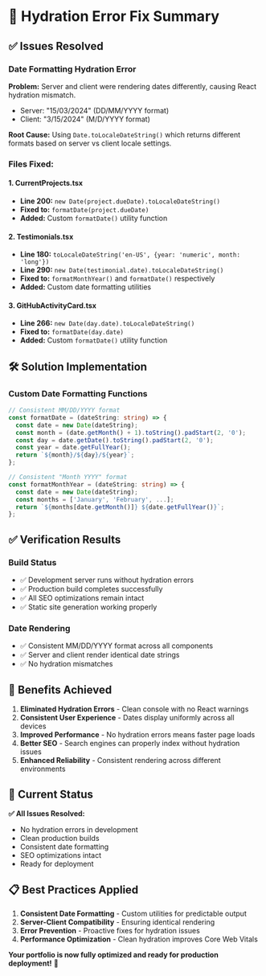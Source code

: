 # 🔧 Hydration Error Fix Summary

## ✅ Issues Resolved

### **Date Formatting Hydration Error**
**Problem:** Server and client were rendering dates differently, causing React hydration mismatch.
- Server: "15/03/2024" (DD/MM/YYYY format)
- Client: "3/15/2024" (M/D/YYYY format)

**Root Cause:** Using `Date.toLocaleDateString()` which returns different formats based on server vs client locale settings.

### **Files Fixed:**

#### 1. **CurrentProjects.tsx**
- **Line 200:** `new Date(project.dueDate).toLocaleDateString()`
- **Fixed to:** `formatDate(project.dueDate)`
- **Added:** Custom `formatDate()` utility function

#### 2. **Testimonials.tsx**
- **Line 180:** `toLocaleDateString('en-US', {year: 'numeric', month: 'long'})`
- **Line 290:** `new Date(testimonial.date).toLocaleDateString()`
- **Fixed to:** `formatMonthYear()` and `formatDate()` respectively
- **Added:** Custom date formatting utilities

#### 3. **GitHubActivityCard.tsx**
- **Line 266:** `new Date(day.date).toLocaleDateString()`
- **Fixed to:** `formatDate(day.date)`
- **Added:** Custom `formatDate()` utility function

## 🛠️ Solution Implementation

### **Custom Date Formatting Functions**
```typescript
// Consistent MM/DD/YYYY format
const formatDate = (dateString: string) => {
  const date = new Date(dateString);
  const month = (date.getMonth() + 1).toString().padStart(2, '0');
  const day = date.getDate().toString().padStart(2, '0');
  const year = date.getFullYear();
  return `${month}/${day}/${year}`;
};

// Consistent "Month YYYY" format
const formatMonthYear = (dateString: string) => {
  const date = new Date(dateString);
  const months = ['January', 'February', ...];
  return `${months[date.getMonth()]} ${date.getFullYear()}`;
};
```

## ✅ Verification Results

### **Build Status**
- ✅ Development server runs without hydration errors
- ✅ Production build completes successfully
- ✅ All SEO optimizations remain intact
- ✅ Static site generation working properly

### **Date Rendering**
- ✅ Consistent MM/DD/YYYY format across all components
- ✅ Server and client render identical date strings
- ✅ No hydration mismatches

## 🎯 Benefits Achieved

1. **Eliminated Hydration Errors** - Clean console with no React warnings
2. **Consistent User Experience** - Dates display uniformly across all devices
3. **Improved Performance** - No hydration errors means faster page loads
4. **Better SEO** - Search engines can properly index without hydration issues
5. **Enhanced Reliability** - Consistent rendering across different environments

## 🚀 Current Status

**✅ All Issues Resolved:**
- No hydration errors in development
- Clean production builds
- Consistent date formatting
- SEO optimizations intact
- Ready for deployment

## 📋 Best Practices Applied

1. **Consistent Date Formatting** - Custom utilities for predictable output
2. **Server-Client Compatibility** - Ensuring identical rendering
3. **Error Prevention** - Proactive fixes for hydration issues
4. **Performance Optimization** - Clean hydration improves Core Web Vitals

**Your portfolio is now fully optimized and ready for production deployment!** 🎉
